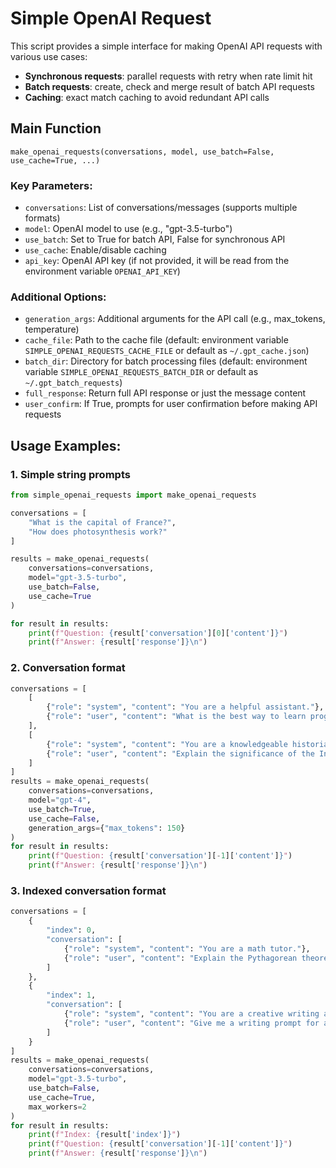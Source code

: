 # Simple OpenAI Request

This script provides a simple interface for making OpenAI API requests with various use cases:

- **Synchronous requests**: parallel requests with retry when rate limit hit
- **Batch requests**: create, check and merge result of batch API requests
- **Caching**: exact match caching to avoid redundant API calls

## Main Function

`make_openai_requests(conversations, model, use_batch=False, use_cache=True, ...)`

### Key Parameters:

- `conversations`: List of conversations/messages (supports multiple formats)
- `model`: OpenAI model to use (e.g., "gpt-3.5-turbo")
- `use_batch`: Set to True for batch API, False for synchronous API
- `use_cache`: Enable/disable caching
- `api_key`: OpenAI API key (if not provided, it will be read from the environment variable `OPENAI_API_KEY`)

### Additional Options:

- `generation_args`: Additional arguments for the API call (e.g., max_tokens, temperature)
- `cache_file`: Path to the cache file (default: environment variable `SIMPLE_OPENAI_REQUESTS_CACHE_FILE` or default as `~/.gpt_cache.json`)
- `batch_dir`: Directory for batch processing files (default: environment variable `SIMPLE_OPENAI_REQUESTS_BATCH_DIR` or default as `~/.gpt_batch_requests`)
- `full_response`: Return full API response or just the message content
- `user_confirm`: If True, prompts for user confirmation before making API requests

## Usage Examples:

### 1. Simple string prompts

```python
from simple_openai_requests import make_openai_requests

conversations = [
    "What is the capital of France?",
    "How does photosynthesis work?"
]

results = make_openai_requests(
    conversations=conversations,
    model="gpt-3.5-turbo",
    use_batch=False,
    use_cache=True
)

for result in results:
    print(f"Question: {result['conversation'][0]['content']}")
    print(f"Answer: {result['response']}\n")
```
### 2. Conversation format
```python
conversations = [
    [
        {"role": "system", "content": "You are a helpful assistant."},
        {"role": "user", "content": "What is the best way to learn programming?"}
    ],
    [
        {"role": "system", "content": "You are a knowledgeable historian."},
        {"role": "user", "content": "Explain the significance of the Industrial Revolution."}
    ]
]
results = make_openai_requests(
    conversations=conversations,
    model="gpt-4",
    use_batch=True,
    use_cache=False,
    generation_args={"max_tokens": 150}
)
for result in results:
    print(f"Question: {result['conversation'][-1]['content']}")
    print(f"Answer: {result['response']}\n")
```
### 3. Indexed conversation format

```python
conversations = [
    {
        "index": 0,
        "conversation": [
            {"role": "system", "content": "You are a math tutor."},
            {"role": "user", "content": "Explain the Pythagorean theorem."}
        ]
    },
    {
        "index": 1,
        "conversation": [
            {"role": "system", "content": "You are a creative writing assistant."},
            {"role": "user", "content": "Give me a writing prompt for a short story."}
        ]
    }
]
results = make_openai_requests(
    conversations=conversations,
    model="gpt-3.5-turbo",
    use_batch=False,
    use_cache=True,
    max_workers=2
)
for result in results:
    print(f"Index: {result['index']}")
    print(f"Question: {result['conversation'][-1]['content']}")
    print(f"Answer: {result['response']}\n")
```